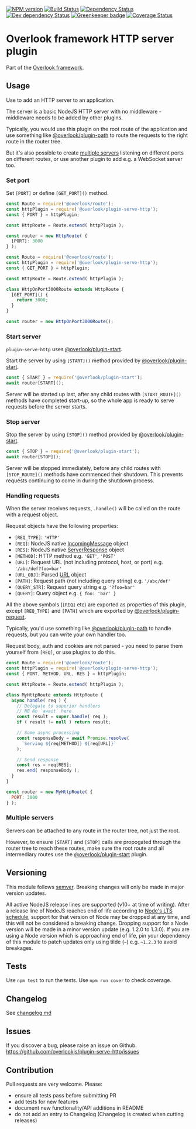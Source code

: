 [![NPM version](https://img.shields.io/npm/v/@overlook/plugin-serve-http.svg)](https://www.npmjs.com/package/@overlook/plugin-serve-http)
[![Build Status](https://img.shields.io/travis/overlookjs/plugin-serve-http/master.svg)](http://travis-ci.org/overlookjs/plugin-serve-http)
[![Dependency Status](https://img.shields.io/david/overlookjs/plugin-serve-http.svg)](https://david-dm.org/overlookjs/plugin-serve-http)
[![Dev dependency Status](https://img.shields.io/david/dev/overlookjs/plugin-serve-http.svg)](https://david-dm.org/overlookjs/plugin-serve-http)
[![Greenkeeper badge](https://badges.greenkeeper.io/overlookjs/plugin-serve-http.svg)](https://greenkeeper.io/)
[![Coverage Status](https://img.shields.io/coveralls/overlookjs/plugin-serve-http/master.svg)](https://coveralls.io/r/overlookjs/plugin-serve-http)

# Overlook framework HTTP server plugin

Part of the [Overlook framework](https://overlookjs.github.io/).

## Usage

Use to add an HTTP server to an application.

The server is a basic NodeJS HTTP server with no middleware - middleware needs to be added by other plugins.

Typically, you would use this plugin on the root route of the application and use something like [@overlook/plugin-path](https://www.npmjs.com/package/@overlook/plugin-path) to route the requests to the right route in the router tree.

But it's also possible to create [multiple servers](#multiple-servers) listening on different ports on different routes, or use another plugin to add e.g. a WebSocket server too.

### Set port

Set `[PORT]` or define `[GET_PORT]()` method.

```js
const Route = require('@overlook/route');
const httpPlugin = require('@overlook/plugin-serve-http');
const { PORT } = httpPlugin;

const HttpRoute = Route.extend( httpPlugin );

const router = new HttpRoute( {
  [PORT]: 3000
} );
```

```js
const Route = require('@overlook/route');
const httpPlugin = require('@overlook/plugin-serve-http');
const { GET_PORT } = httpPlugin;

const HttpRoute = Route.extend( httpPlugin );

class HttpOnPort3000Route extends HttpRoute {
  [GET_PORT]() {
    return 3000;
  }
}

const router = new HttpOnPort3000Route();
```

### Start server

`plugin-serve-http` uses [@overlook/plugin-start](https://www.npmjs.com/package/@overlook/plugin-start).

Start the server by using `[START]()` method provided by [@overlook/plugin-start](https://www.npmjs.com/package/@overlook/plugin-start).

```js
const { START } = require('@overlook/plugin-start');
await router[START]();
```

Server will be started up last, after any child routes with `[START_ROUTE]()` methods have completed start-up, so the whole app is ready to serve requests before the server starts.

### Stop server

Stop the server by using `[STOP]()` method provided by [@overlook/plugin-start](https://www.npmjs.com/package/@overlook/plugin-start).

```js
const { STOP } = require('@overlook/plugin-start');
await router[STOP]();
```

Server will be stopped immediately, before any child routes with `[STOP_ROUTE]()` methods have commenced their shutdown. This prevents requests continuing to come in during the shutdown process.

### Handling requests

When the server receives requests, `.handle()` will be called on the route with a request object.

Request objects have the following properties:

* `[REQ_TYPE]`: `'HTTP'`
* `[REQ]`: NodeJS native [IncomingMessage](https://nodejs.org/dist/latest-v14.x/docs/api/http.html#http_class_http_incomingmessage) object
* `[RES]`: NodeJS native [ServerResponse](https://nodejs.org/dist/latest-v14.x/docs/api/http.html#http_class_http_serverresponse) object
* `[METHOD]`: HTTP method e.g. `'GET'`, `'POST'`
* `[URL]`: Request URL (not including protocol, host, or port) e.g. `'/abc/def?foo=bar'`
* `[URL_OBJ]`: Parsed [URL](https://nodejs.org/api/url.html#url_class_url) object
* `[PATH]`: Request path (not including query string) e.g. `'/abc/def'`
* `[QUERY_STR]`: Request query string e.g. `'?foo=bar'`
* `[QUERY]`: Query object e.g. `{ foo: 'bar' }`

All the above symbols (`[REQ]` etc) are exported as properties of this plugin, except `[REQ_TYPE]` and `[PATH]` which are exported by [@overlook/plugin-request](https://www.npmjs.com/package/@overlook/plugin-request).

Typically, you'd use something like [@overlook/plugin-path](https://www.npmjs.com/package/@overlook/plugin-path) to handle requests, but you can write your own handler too.

Request body, auth and cookies are not parsed - you need to parse them yourself from `[REQ]`, or use plugins to do this.

```js
const Route = require('@overlook/route');
const httpPlugin = require('@overlook/plugin-serve-http');
const { PORT, METHOD, URL, RES } = httpPlugin;

const HttpRoute = Route.extend( httpPlugin );

class MyHttpRoute extends HttpRoute {
  async handle( req ) {
    // Delegate to superior handlers
    // NB No `await` here
    const result = super.handle( req );
    if ( result != null ) return result;

    // Some async processing
    const responseBody = await Promise.resolve(
      `Serving ${req[METHOD]} ${req[URL]}`
    );

    // Send response
    const res = req[RES];
    res.end( responseBody );
  }
}

const router = new MyHttpRoute( {
  PORT: 3000
} );
```

### Multiple servers

Servers can be attached to any route in the router tree, not just the root.

However, to ensure `[START]` and `[STOP]` calls are propogated through the router tree to reach these routes, make sure the root route and all intermediary routes use the [@overlook/plugin-start](https://www.npmjs.com/package/@overlook/plugin-start) plugin.

## Versioning

This module follows [semver](https://semver.org/). Breaking changes will only be made in major version updates.

All active NodeJS release lines are supported (v10+ at time of writing). After a release line of NodeJS reaches end of life according to [Node's LTS schedule](https://nodejs.org/en/about/releases/), support for that version of Node may be dropped at any time, and this will not be considered a breaking change. Dropping support for a Node version will be made in a minor version update (e.g. 1.2.0 to 1.3.0). If you are using a Node version which is approaching end of life, pin your dependency of this module to patch updates only using tilde (`~`) e.g. `~1.2.3` to avoid breakages.

## Tests

Use `npm test` to run the tests. Use `npm run cover` to check coverage.

## Changelog

See [changelog.md](https://github.com/overlookjs/plugin-serve-http/blob/master/changelog.md)

## Issues

If you discover a bug, please raise an issue on Github. https://github.com/overlookjs/plugin-serve-http/issues

## Contribution

Pull requests are very welcome. Please:

* ensure all tests pass before submitting PR
* add tests for new features
* document new functionality/API additions in README
* do not add an entry to Changelog (Changelog is created when cutting releases)
